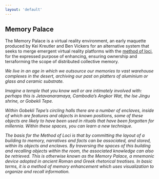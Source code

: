```yaml
---
layout: 'default'
---
```


## Memory Palace ##  

The Memory Palace is a virtual reality environment, an early maquette produced by Kei Kreutler and Ben Vickers for an alternative system that seeks to merge emergent virtual reality platforms with the [method of loci](https://en.wikipedia.org/wiki/Method_of_loci), for the expressed purpose of enhancing, ensuring ownership and terraforming the scope of distributed collective memory.


*We live in an age in which we outsource our memories to vast warehouse complexes in the desert, archiving our past on platters of aluminium or glass and ceramic substrate.*

*Imagine a temple that you know well or are intimately involved with: perhaps this is Jetavanaramaya, Cambodia’s Angkor Wat, the Ise Jingu shrine, or Gobekli Tepe.*

*Within Gobekli Tepe’s circling halls there are a number of enclaves, inside of which are features and objects in known positions, some of these objects are likely to have been used in rituals that have been forgotten for millennia. Within these spaces, you can learn a new technique.*

*The basis for the Method of Loci is that by committing the layout of a building to memory, narratives and facts can be associated, and stored, within its objects and enclaves. By traversing the spaces of this building and recalling objects within the room, the associated knowledge can also be retrieved. This is otherwise known as the Memory Palace, a mnemonic device adopted in ancient Roman and Greek rhetorical treatises. In basic terms, it is a method of memory enhancement which uses visualization to organize and recall information.*